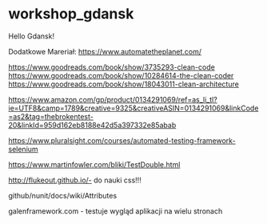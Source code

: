 # workshop_gdansk
Hello Gdansk!


Dodatkowe Mareriał:
https://www.automatetheplanet.com/

https://www.goodreads.com/book/show/3735293-clean-code
https://www.goodreads.com/book/show/10284614-the-clean-coder
https://www.goodreads.com/book/show/18043011-clean-architecture

https://www.amazon.com/gp/product/0134291069/ref=as_li_tl?ie=UTF8&camp=1789&creative=9325&creativeASIN=0134291069&linkCode=as2&tag=thebrokentest-20&linkId=959d162eb8188e42d5a397332e85abab

https://www.pluralsight.com/courses/automated-testing-framework-selenium

https://www.martinfowler.com/bliki/TestDouble.html

http://flukeout.github.io/- do nauki css!!!

github/nunit/docs/wiki/Attributes

galenframework.com - testuje wygląd aplikacji na wielu stronach